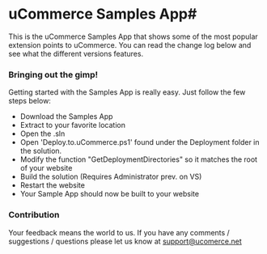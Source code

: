 # uCommerce Samples App#

This is the uCommerce Samples App that shows some of the most popular extension points to uCommerce.
You can read the change log below and see what the different versions features.

### Bringing out the gimp! ###

Getting started with the Samples App is really easy. Just follow the few steps below:

* Download the Samples App
* Extract to your favorite location
* Open the .sln
* Open 'Deploy.to.uCommerce.ps1' found under the Deployment folder in the solution.
* Modify the function "GetDeploymentDirectories" so it matches the root of your website
* Build the solution (Requires Administrator prev. on VS)
* Restart the website
* Your Sample App should now be built to your website

### Contribution ###

Your feedback means the world to us. If you have any comments / suggestions / questions please let us know at support@ucomerce.net
